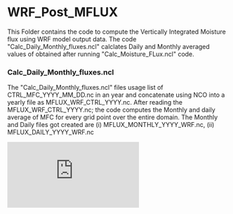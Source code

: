 # WRF_Post_MFLUX
This Folder contains the code to compute the Vertically Integrated Moisture flux using WRF model output data.
The code "Calc_Daily_Monthly_fluxes.ncl" calclates Daily and Monthly averaged values of obtained after running "Calc_Moisture_FLux.ncl" code.
### Calc_Daily_Monthly_fluxes.ncl
The "Calc_Daily_Monthly_fluxes.ncl" files usage list of CTRL_MFC_YYYY_MM_DD.nc in an year and concatenate using NCO into a yearly file as MFLUX_WRF_CTRL_YYYY.nc. 
After reading the MFLUX_WRF_CTRL_YYYY.nc; the code computes the Monthly and daily average of MFC for every grid point over the entire domain. The Monthly and Daily files got created are (i) MFLUX_MONTHLY_YYYY_WRF.nc, (ii) MFLUX_DAILY_YYYY_WRF.nc

![Atmospheric Water Bdget equation](http://latex.codecogs.com/gif.latex?%7B%5Ccolor%7BBlack%7D%20%5Cfrac%7B%5Cpartial%20%7BW%7D%7D%7B%5Cpartial%20t%7D%7D%20%3D%20P%20-%20E%20-%20MFC%20&plus;%20RESW)
